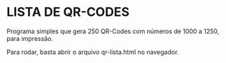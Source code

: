LISTA DE QR-CODES
===

Programa simples que gera 250 QR-Codes com números de 1000 a 1250, para impressão.

Para rodar, basta abrir o arquivo qr-lista.html no navegador.

